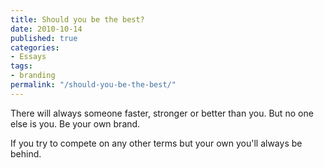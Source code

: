 ```yaml
---
title: Should you be the best?
date: 2010-10-14
published: true
categories:
- Essays
tags:
- branding
permalink: "/should-you-be-the-best/"
---
```

There will always someone faster, stronger or better than you. But no one else is you. Be your own brand.

If you try to compete on any other terms but your own you'll always be behind.
